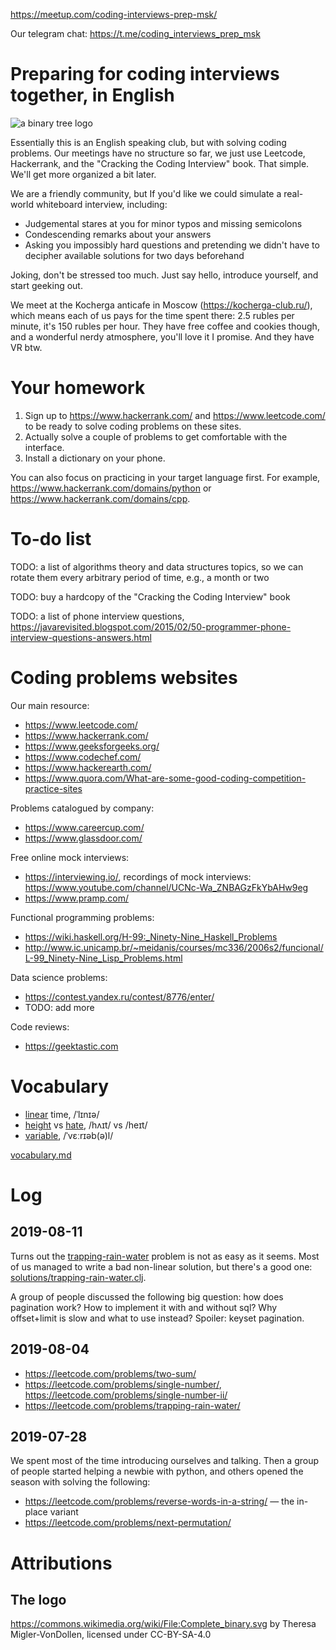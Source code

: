 https://meetup.com/coding-interviews-prep-msk/

Our telegram chat: https://t.me/coding_interviews_prep_msk

# Preparing for coding interviews together, in English

![a binary tree logo](https://upload.wikimedia.org/wikipedia/commons/thumb/4/46/Complete_binary.svg/200px-Complete_binary.svg.png)

Essentially this is an English speaking club, but with solving coding problems. Our meetings have no structure so far, we just use Leetcode, Hackerrank, and the "Cracking the Coding Interview" book. That simple. We'll get more organized a bit later.

We are a friendly community, but If you'd like we could simulate a real-world whiteboard interview, including:

- Judgemental stares at you for minor typos and missing semicolons
- Condescending remarks about your answers
- Asking you impossibly hard questions and pretending we didn't have to decipher available solutions for two days beforehand

Joking, don't be stressed too much. Just say hello, introduce yourself, and start geeking out.

We meet at the Kocherga anticafe in Moscow (https://kocherga-club.ru/), which means each of us pays for the time spent there: 2.5 rubles per minute, it's 150 rubles per hour. They have free coffee and cookies though, and a wonderful nerdy atmosphere, you'll love it I promise. And they have VR btw.

# Your homework

1. Sign up to https://www.hackerrank.com/ and https://www.leetcode.com/ to be ready to solve coding problems on these sites.
2. Actually solve a couple of problems to get comfortable with the interface.
3. Install a dictionary on your phone.

You can also focus on practicing in your target language first. For example, https://www.hackerrank.com/domains/python or https://www.hackerrank.com/domains/cpp.

# To-do list

TODO: a list of algorithms theory and data structures topics, so we can rotate them every arbitrary period of time, e.g., a month or two

TODO: buy a hardcopy of the "Cracking the Coding Interview" book

TODO: a list of phone interview questions, https://javarevisited.blogspot.com/2015/02/50-programmer-phone-interview-questions-answers.html

# Coding problems websites

Our main resource:

- https://www.leetcode.com/
- https://www.hackerrank.com/
- https://www.geeksforgeeks.org/
- https://www.codechef.com/
- https://www.hackerearth.com/
- https://www.quora.com/What-are-some-good-coding-competition-practice-sites

Problems catalogued by company:

- https://www.careercup.com/
- https://www.glassdoor.com/

Free online mock interviews:

- https://interviewing.io/, recordings of mock interviews: https://www.youtube.com/channel/UCNc-Wa_ZNBAGzFkYbAHw9eg
- https://www.pramp.com/

Functional programming problems:

- https://wiki.haskell.org/H-99:_Ninety-Nine_Haskell_Problems
- http://www.ic.unicamp.br/~meidanis/courses/mc336/2006s2/funcional/L-99_Ninety-Nine_Lisp_Problems.html

Data science problems:

- https://contest.yandex.ru/contest/8776/enter/
- TODO: add more

Code reviews:

- https://geektastic.com

# Vocabulary

- [linear](https://en.wiktionary.org/wiki/linear) time, /ˈlɪnɪə/
- [height](https://en.wiktionary.org/wiki/height) vs [hate](https://en.wiktionary.org/wiki/hate), /hʌɪt/ vs /heɪt/
- [variable](https://en.wiktionary.org/wiki/variable), /ˈvɛːrɪəb(ə)l/

[vocabulary.md](vocabulary.md)

# Log

## 2019-08-11

Turns out the [trapping-rain-water](https://leetcode.com/problems/trapping-rain-water/) problem is not as easy as it seems. Most of us managed to write a bad non-linear solution, but there's a good one: [solutions/trapping-rain-water.clj](solutions/trapping-rain-water.clj).

A group of people discussed the following big question: how does pagination work? How to implement it with and without sql? Why offset+limit is slow and what to use instead? Spoiler: keyset pagination.

## 2019-08-04

- https://leetcode.com/problems/two-sum/
- https://leetcode.com/problems/single-number/, https://leetcode.com/problems/single-number-ii/
- https://leetcode.com/problems/trapping-rain-water/

## 2019-07-28

We spent most of the time introducing ourselves and talking. Then a group of people started helping a newbie with python, and others opened the season with solving the following:

- https://leetcode.com/problems/reverse-words-in-a-string/ — the in-place variant
- https://leetcode.com/problems/next-permutation/

# Attributions

## The logo

https://commons.wikimedia.org/wiki/File:Complete_binary.svg by Theresa Migler-VonDollen, licensed under CC-BY-SA-4.0

